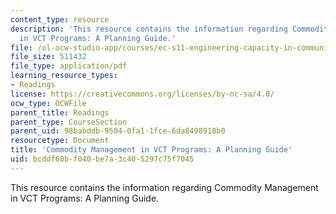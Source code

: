 ```yaml
---
content_type: resource
description: 'This resource contains the information regarding Commodity Management
  in VCT Programs: A Planning Guide.'
file: /ol-ocw-studio-app/courses/ec-s11-engineering-capacity-in-community-based-healthcare-fall-2005/bcddf60bf040be7a3c405297c75f7045_MITEC_S11F05_vct_rpm.pdf
file_size: 511432
file_type: application/pdf
learning_resource_types:
- Readings
license: https://creativecommons.org/licenses/by-nc-sa/4.0/
ocw_type: OCWFile
parent_title: Readings
parent_type: CourseSection
parent_uid: 98babddb-9504-0fa1-1fce-6da8498918b0
resourcetype: Document
title: 'Commodity Management in VCT Programs: A Planning Guide'
uid: bcddf60b-f040-be7a-3c40-5297c75f7045
---
```

This resource contains the information regarding Commodity Management in VCT Programs: A Planning Guide.